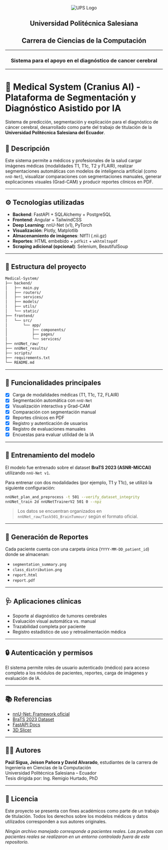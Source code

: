<div align="center">

![UPS Logo](https://upload.wikimedia.org/wikipedia/commons/thumb/b/b0/Logo_Universidad_Polit%C3%A9cnica_Salesiana_del_Ecuador.png/640px-Logo_Universidad_Polit%C3%A9cnica_Salesiana_del_Ecuador.png)

## Universidad Politécnica Salesiana  
## Carrera de Ciencias de la Computación  
---
### **Sistema para el apoyo en el diagnóstico de cancer cerebral**  
</div>

---

# 🧠 Medical System (Cranius AI) - Plataforma de Segmentación y Diagnóstico Asistido por IA

Sistema de predicción, segmentación y explicación para el diagnóstico de cáncer cerebral, desarrollado como parte del trabajo de titulación de la **Universidad Politécnica Salesiana del Ecuador**.

## 📌 Descripción

Este sistema permite a médicos y profesionales de la salud cargar imágenes médicas (modalidades T1, T1c, T2 y FLAIR), realizar segmentaciones automáticas con modelos de inteligencia artificial (como `nnU-Net`), visualizar comparaciones con segmentaciones manuales, generar explicaciones visuales (Grad-CAM) y producir reportes clínicos en PDF.

---

## ⚙️ Tecnologías utilizadas

- **Backend**: FastAPI + SQLAlchemy + PostgreSQL
- **Frontend**: Angular + TailwindCSS
- **Deep Learning**: nnU-Net (v1), PyTorch
- **Visualización**: Plotly, Matplotlib
- **Almacenamiento de imágenes**: NIfTI (.nii.gz)
- **Reportes**: HTML embebido + `pdfkit` + `wkhtmltopdf`
- **Scraping adicional (opcional)**: Selenium, BeautifulSoup

---

## 📂 Estructura del proyecto

```bash
Medical-System/
├── backend/
│   ├── main.py
│   ├── routers/
│   ├── services/
│   ├── models/
│   ├── utils/
│   └── static/
├── frontend/
│   └── src/
│       └── app/
│           ├── components/
│           ├── pages/
│           └── services/
├── nnUNet_raw/
├── nnUNet_results/
├── scripts/
├── requirements.txt
└── README.md
```

---

## 🚀 Funcionalidades principales

- [x] Carga de modalidades médicas (T1, T1c, T2, FLAIR)
- [x] Segmentación automática con `nnU-Net`
- [x] Visualización interactiva y Grad-CAM
- [x] Comparación con segmentación manual
- [x] Reportes clínicos en PDF
- [x] Registro y autenticación de usuarios
- [x] Registro de evaluaciones manuales
- [x] Encuestas para evaluar utilidad de la IA

---

## 🧪 Entrenamiento del modelo

El modelo fue entrenado sobre el dataset **BraTS 2023 (ASNR-MICCAI)** utilizando `nnU-Net v1`.

Para entrenar con dos modalidades (por ejemplo, T1 y T1c), se utilizó la siguiente configuración:

```bash
nnUNet_plan_and_preprocess -t 501 --verify_dataset_integrity
nnUNet_train 2d nnUNetTrainerV2 501 0 --npz
```

> Los datos se encuentran organizados en `nnUNet_raw/Task501_BrainTumour/` según el formato oficial.

---

## 📄 Generación de Reportes

Cada paciente cuenta con una carpeta única (`YYYY-MM-DD_patient_id`) donde se almacenan:

- `segmentation_summary.png`
- `class_distribution.png`
- `report.html`
- `report.pdf`

---

## 🩺 Aplicaciones clínicas

- Soporte al diagnóstico de tumores cerebrales
- Evaluación visual automática vs. manual
- Trazabilidad completa por paciente
- Registro estadístico de uso y retroalimentación médica

---

## 🔒 Autenticación y permisos

El sistema permite roles de usuario autenticado (médico) para acceso completo a los módulos de pacientes, reportes, carga de imágenes y evaluación de IA.

---

## 📚 Referencias

- [nnU-Net: Framework oficial](https://github.com/MIC-DKFZ/nnUNet)
- [BraTS 2023 Dataset](https://www.synapse.org/#!Synapse:syn51068140)
- [FastAPI Docs](https://fastapi.tiangolo.com/)
- [3D Slicer](https://www.slicer.org/)

---

## 👨‍⚕️ Autores

**Paúl Sigua, Jeison Pañora y David Alvarado**, estudiantes de la carrera de Ingeniería en Ciencias de la Computación  
Universidad Politécnica Salesiana – Ecuador  
Tesis dirigida por: Ing. Remigio Hurtado, PhD

---

## 📃 Licencia

Este proyecto se presenta con fines académicos como parte de un trabajo de titulación. Todos los derechos sobre los modelos médicos y datos utilizados corresponden a sus autores originales.

*Ningún archivo manejado corresponde a pacientes reales. Las pruebas con pacientes reales se realizaron en un entorno controlado fuera de este repositorio.*